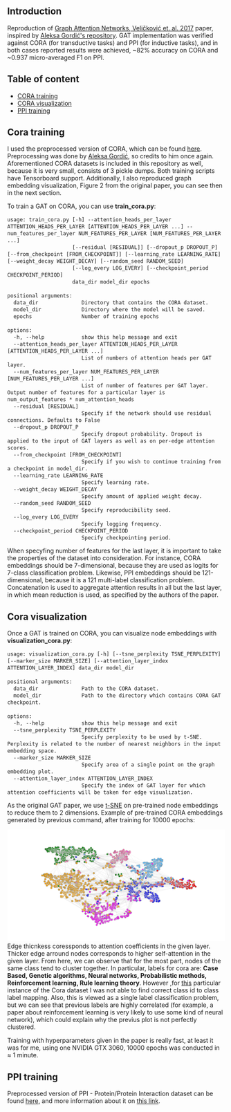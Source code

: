 ## Introduction
Reproduction of [Graph Attention Networks, Veličković et. al. 2017](https://arxiv.org/pdf/1710.10903) paper, inspired by [Aleksa Gordić's repository](https://github.com/gordicaleksa/pytorch-GAT). GAT implementation was verified against CORA (for transductive tasks) and PPI (for inductive tasks), and in both cases reported results were achieved, ~82% accuracy on CORA and ~0.937 micro-averaged F1 on PPI.

## Table of content
* [CORA training](#cora-training)
* [CORA visualization](#cora-visualization)
* [PPI training](#ppi-training)

## Cora training
I used the preprocessed version of CORA, which can be found [here](https://github.com/gordicaleksa/pytorch-GAT/tree/main/data/cora). Preprocessing was done by [Aleksa Gordić](https://github.com/gordicaleksa), so credits to him once again. Aforementioned CORA datasets is included in this repository as well, because it is very small, consists of 3 pickle dumps. Both training scripts have Tensorboard support. Additionally, I also reproduced graph embedding visualization, Figure 2 from the original paper, you can see then in the next section.

To train a GAT on CORA, you can use **train_cora.py**:
```
usage: train_cora.py [-h] --attention_heads_per_layer ATTENTION_HEADS_PER_LAYER [ATTENTION_HEADS_PER_LAYER ...] --num_features_per_layer NUM_FEATURES_PER_LAYER [NUM_FEATURES_PER_LAYER ...]
                     [--residual [RESIDUAL]] [--dropout_p DROPOUT_P] [--from_checkpoint [FROM_CHECKPOINT]] [--learning_rate LEARNING_RATE] [--weight_decay WEIGHT_DECAY] [--random_seed RANDOM_SEED]        
                     [--log_every LOG_EVERY] [--checkpoint_period CHECKPOINT_PERIOD]
                     data_dir model_dir epochs

positional arguments:
  data_dir              Directory that contains the CORA dataset.
  model_dir             Directory where the model will be saved.
  epochs                Number of training epochs

options:
  -h, --help            show this help message and exit
  --attention_heads_per_layer ATTENTION_HEADS_PER_LAYER [ATTENTION_HEADS_PER_LAYER ...]
                        List of numbers of attention heads per GAT layer.
  --num_features_per_layer NUM_FEATURES_PER_LAYER [NUM_FEATURES_PER_LAYER ...]
                        List of number of features per GAT layer. Output number of features for a particular layer is num_output_features * num_attention_heads
  --residual [RESIDUAL]
                        Specify if the network should use residual connections. Defaults to False
  --dropout_p DROPOUT_P
                        Specify dropout probability. Dropout is applied to the input of GAT layers as well as on per-edge attention scores.
  --from_checkpoint [FROM_CHECKPOINT]
                        Specify if you wish to continue training from a checkpoint in model_dir.
  --learning_rate LEARNING_RATE
                        Specify learning rate.
  --weight_decay WEIGHT_DECAY
                        Specify amount of applied weight decay.
  --random_seed RANDOM_SEED
                        Specify reproducibility seed.
  --log_every LOG_EVERY
                        Specify logging frequency.
  --checkpoint_period CHECKPOINT_PERIOD
                        Specify checkpointing period.
```

When specyfing number of features for the last layer, it is important to take the properties of the dataset into consideration. For instance, CORA embeddings should be 7-dimensional, because they are used as logits for 7-class classification problem. Likewise, PPI embeddings should be 121-dimensional, because it is a 121 multi-label classification problem. Concatenation is used to aggregate attention results in all but the last layer, in which mean reduction is used, as specified by the authors of the paper.

## Cora visualization
Once a GAT is trained on CORA, you can visualize node embeddings with **visualization_cora.py**:
```
usage: visualization_cora.py [-h] [--tsne_perplexity TSNE_PERPLEXITY] [--marker_size MARKER_SIZE] [--attention_layer_index ATTENTION_LAYER_INDEX] data_dir model_dir

positional arguments:
  data_dir              Path to the CORA dataset.
  model_dir             Path to the directory which contains CORA GAT checkpoint.

options:
  -h, --help            show this help message and exit
  --tsne_perplexity TSNE_PERPLEXITY
                        Specify perplexity to be used by t-SNE. Perplexity is related to the number of nearest neighbors in the input embedding space.
  --marker_size MARKER_SIZE
                        Specify area of a single point on the graph embedding plot.
  --attention_layer_index ATTENTION_LAYER_INDEX
                        Specify the index of GAT layer for which attention coefficients will be taken for edge visualization.
```

As the original GAT paper, we use [t-SNE](https://en.wikipedia.org/wiki/T-distributed_stochastic_neighbor_embedding) on pre-trained node embeddings to reduce them to 2 dimensions. Example of pre-trained CORA embeddings generated by previous command, after training for 10000 epochs:

![no figure](./figs/cora_tsne.png)
Edge thicnkess coressponds to attention coefficients in the given layer. Thicker edge arround nodes corresponds to higher self-attention in the given layer. From here, we can observe that for the most part, nodes of the same class tend to cluster together. In particular, labels for cora are: **Case Based, Genetic algorithms, Neural networks, Probabilistic methods, Reinforcement learning, Rule learning theory**. However ,for [this](https://github.com/gordicaleksa/pytorch-GAT/tree/main/data) particular instance of the Cora dataset I was not able to find correct class id to class label mapping. Also, this is viewed as a single label classification problem, but we can see that previous labels are highly correlated (for example, a paper about reinforcement learning is very likely to use some kind of neural network), which could explain why the previus plot is not perfectly clustered.

Training with hyperparameters given in the paper is really fast, at least it was for me, using one NVIDIA GTX 3060, 10000 epochs was conducted in $\approx$ 1 minute.

## PPI training
Preprocessed version of PPI - Protein/Protein Interaction dataset can be found [here](https://data.dgl.ai/dataset/ppi.zip), and more information about it on [this link](https://docs.dgl.ai/en/0.9.x/generated/dgl.data.PPIDataset.html).